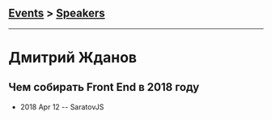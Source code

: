 ## [Events](../README.md) > [Speakers](../speakers.md)
---

# Дмитрий Жданов

## Чем собирать Front End в 2018 году
- 2018 Apr 12 -- SaratovJS    
